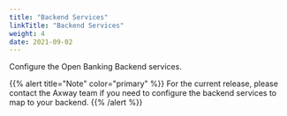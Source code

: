 ```yaml
---
title: "Backend Services"
linkTitle: "Backend Services"
weight: 4
date: 2021-09-02
---
```


Configure the Open Banking Backend services.

{{% alert title="Note" color="primary" %}}
For the current release, please contact the Axway team if you need to configure the backend services to map to your backend.
{{% /alert %}}

<!--

TODO

  -->